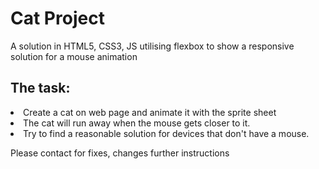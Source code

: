 <h1>Cat Project</h1>

<p>A solution in HTML5, CSS3, JS utilising flexbox to show a responsive solution for a mouse animation</p>

<h2>The task:</h2>

<li>Create a cat on web page and animate it with the sprite sheet</li>
<li>The cat will run away when the mouse gets closer to it.</li>
<li>Try to find a reasonable solution for devices that don't have a mouse.</li>

<p>Please contact for fixes, changes further instructions</p>
